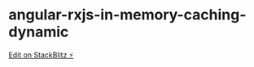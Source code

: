# angular-rxjs-in-memory-caching-dynamic

[Edit on StackBlitz ⚡️](https://stackblitz.com/edit/angular-rxjs-in-memory-caching-dynamic)